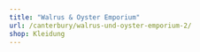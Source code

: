 ```yaml
---
title: "Walrus & Oyster Emporium"
url: /canterbury/walrus-und-oyster-emporium-2/
shop: Kleidung
---
```

